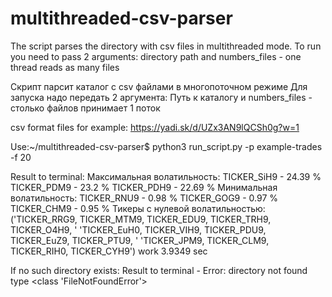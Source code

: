 # multithreaded-csv-parser

The script parses the directory with csv files in multithreaded mode.
To run you need to pass 2 arguments:
directory path and numbers_files - one thread reads as many files

Скрипт парсит каталог с csv файлами в многопоточном режиме
Для запуска надо передать 2 аргумента:
Путь к каталогу и numbers_files - столько файлов принимает 1 поток

csv format files for example:
https://yadi.sk/d/UZx3AN9lQCSh0g?w=1

Use:~/multithreaded-csv-parser$ python3 run_script.py -p example-trades -f 20

Result to terminal:
Максимальная волатильность:
TICKER_SiH9 - 24.39 %
TICKER_PDM9 - 23.2 %
TICKER_PDH9 - 22.69 %
Минимальная волатильность:
TICKER_RNU9 - 0.98 %
TICKER_GOG9 - 0.97 %
TICKER_CHM9 - 0.95 %
Тикеры с нулевой волатильностью:
('TICKER_RRG9, TICKER_MTM9, TICKER_EDU9, TICKER_TRH9, TICKER_O4H9, '
 'TICKER_EuH0, TICKER_VIH9, TICKER_PDU9, TICKER_EuZ9, TICKER_PTU9, '
 'TICKER_JPM9, TICKER_CLM9, TICKER_RIH0, TICKER_CYH9')
work 3.9349 sec

If no such directory exists:
Result to terminal - Error: directory not found type <class 'FileNotFoundError'>


